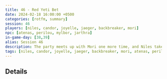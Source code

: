 ```yaml
---
title: 46 - Red Yeti Bet
date: 2024-02-18 16:00:00 +0500
categories: [rotfm, summary]
session: 46
players: [niles, candor, joyelle, jaeger, backbreaker, mori]
npc: [atenas, perilou, mylbor, jarthra]
in-game-day: [38,39]
alias: Session 46
description: The party meets up with Mori one more time, and Niles takes a bet from a hunter.
tags: [niles, candor, joyelle, jaeger, backbreaker, mori, atenas, perilou, mylbor, jarthra]
---
```


## Details